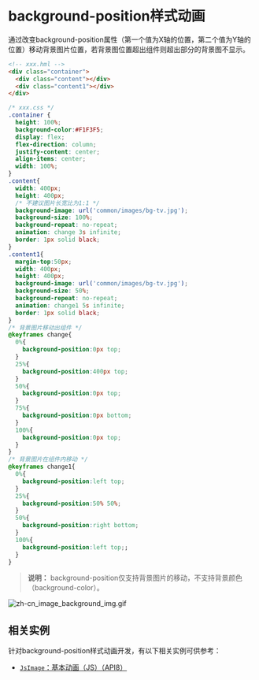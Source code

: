 # background-position样式动画



通过改变background-position属性（第一个值为X轴的位置，第二个值为Y轴的位置）移动背景图片位置，若背景图位置超出组件则超出部分的背景图不显示。


```html
<!-- xxx.hml -->
<div class="container">
  <div class="content"></div>
  <div class="content1"></div>
</div>
```


```css
/* xxx.css */
.container {
  height: 100%;
  background-color:#F1F3F5;
  display: flex;
  flex-direction: column;
  justify-content: center;
  align-items: center;
  width: 100%;
}
.content{
  width: 400px;
  height: 400px;
  /* 不建议图片长宽比为1:1 */
  background-image: url('common/images/bg-tv.jpg');
  background-size: 100%;
  background-repeat: no-repeat;
  animation: change 3s infinite;
  border: 1px solid black;
}
.content1{
  margin-top:50px;
  width: 400px;
  height: 400px;
  background-image: url('common/images/bg-tv.jpg');
  background-size: 50%;
  background-repeat: no-repeat;
  animation: change1 5s infinite;
  border: 1px solid black;
}
/* 背景图片移动出组件 */
@keyframes change{
  0%{
    background-position:0px top;
  }
  25%{
    background-position:400px top;
  }
  50%{
    background-position:0px top;
  }
  75%{
    background-position:0px bottom;
  }
  100%{
    background-position:0px top;
  }
}
/* 背景图片在组件内移动 */
@keyframes change1{
  0%{
    background-position:left top;
  }
  25%{
    background-position:50% 50%;
  }
  50%{
    background-position:right bottom;
  }
  100%{
    background-position:left top;;
  }
}
```


> **说明：**
> background-position仅支持背景图片的移动，不支持背景颜色（background-color）。

![zh-cn_image_background_img.gif](figures/zh-cn_image_background_img.gif)


## 相关实例

针对background-position样式动画开发，有以下相关实例可供参考：

- [`JsImage`：基本动画（JS）（API8）](https://gitee.com/openharmony/applications_app_samples/tree/OpenHarmony-3.2-Beta5/UI/JsImage)